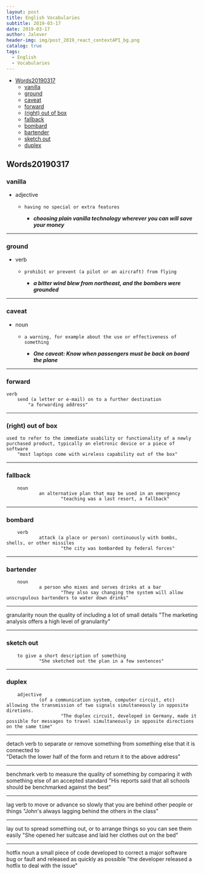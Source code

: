 ```yaml
---
layout: post
title: English Vocabularies
subtitle: 2019-03-17
date: 2019-03-17
author: Jalever
header-img: img/post_2019_react_contextAPI_bg.png
catalog: true
tags:
  - English
  - Vocabularies
---
```


- [Words20190317](#words20190317)
  - [vanilla](#vanilla)
  - [ground](#ground)
  - [caveat](#caveat)
  - [forward](#forward)
  - [(right) out of box](#right-out-of-box)
  - [fallback](#fallback)
  - [bombard](#bombard)
  - [bartender](#bartender)
  - [sketch out](#sketch-out)
  - [duplex](#duplex)

## Words20190317

### vanilla

- adjective

  - `having no special or extra features`

    - **_choosing plain vanilla technology wherever you can will save your money_**

---

### ground

- verb

  - `prohibit or prevent (a pilot or an aircraft) from flying`

    - **_a bitter wind blew from northeast, and the bombers were grounded_**

---

### caveat

- noun

  - `a warning, for example about the use or effectiveness of something`

    - **_One caveat: Know when passengers must be back on board the plane_**

---

### forward

    verb
        send (a letter or e-mail) on to a further destination
            "a forwarding address"

---

### (right) out of box

    used to refer to the immediate usability or functionality of a newly purchased product, typically an eletronic device or a piece of software
        "most laptops come with wireless capability out of the box"

---

### fallback

        noun
                an alternative plan that may be used in an emergency
                        "teaching was a last resort, a fallback"

---

### bombard

        verb
                attack (a place or person) continuously with bombs, shells, or other missiles
                        "the city was bombarded by federal forces"

---

### bartender

        noun
                a person who mixes and serves drinks at a bar
                        "They also say changing the system will allow unscrupulous bartenders to water down drinks"

---

granularity
noun
the quality of including a lot of small details
"The marketing analysis offers a high level of granularity"

---

### sketch out

        to give a short description of something
                "She sketched out the plan in a few sentences"

---

### duplex

        adjective
                (of a communication system, computer circuit, etc) allowing the transmission of two signals simultaneously in opposite diretions.
                        "The duplex circuit, developed in Germany, made it possible for messages to travel simultaneously in opposite directions on the same time"

---

detach
verb
to separate or remove something from something else that it is connected to  
 "Detach the lower half of the form and return it to the above address"

---

benchmark
verb
to measure the quality of something by comparing it with something else of an accepted standard
"His reports said that all schools should be benchmarked against the best"

---

lag
verb
to move or advance so slowly that you are behind other people or things
"John's always lagging behind the others in the class"

---

lay out
to spread something out, or to arrange things so you can see them easily
"She opened her suitcase and laid her clothes out on the bed"

---

hotfix
noun
a small piece of code developed to correct a major software bug or fault and released as quickly as possible
"the developer released a hotfix to deal with the issue"
